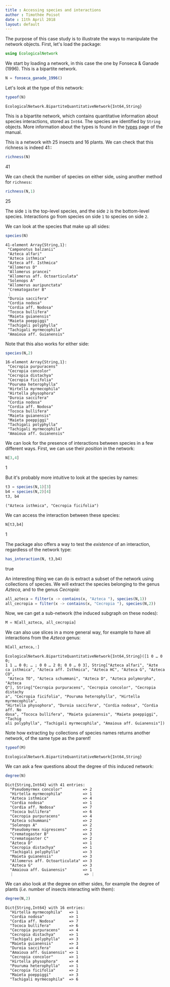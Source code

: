 ```yaml
---
title : Accessing species and interactions
author : Timothée Poisot
date : 11th April 2018
layout: default
---
```




The purpose of this case study is to illustrate the ways to manipulate the
network objects. First, let's load the package:

````julia
using EcologicalNetwork
````





We start by loading a network, in this case the one by Fonseca & Ganade
(1996). This is a bipartite network.

````julia
N = fonseca_ganade_1996()
````




Let's look at the type of this network:

````julia
typeof(N)
````


````
EcologicalNetwork.BipartiteQuantitativeNetwork{Int64,String}
````





This is a bipartite network, which contains quantitative information about
species interactions, stored as `Int64`. The species are identified by
`String` objects. More information about the types is found in the
[types](/manual/types/) page of the manual.



This is a network with 25 insects and 16 plants. We can check that this
richness is indeed 41::

````julia
richness(N)
````



41



We can check the number of species on either side, using another method for
`richness`:

````julia
richness(N,1)
````



25


The side `1` is the top-level species, and the side `2` is the bottom-level
species. Interactions go from species on side `1` to species on side `2`.



We can look at the species that make up all sides:

````julia
species(N)
````


````
41-element Array{String,1}:
 "Camponotus balzanii"          
 "Azteca alfari"                
 "Azteca isthmica"              
 "Azteca aff. Isthmica"         
 "Allomerus D"                  
 "Allomerus prancei"            
 "Allomerus aff. Octoarticulata"
 "Solenops A"                   
 "Allomerus auripunctata"       
 "Crematogaster B"              
 ⋮                              
 "Duroia saccifera"             
 "Cordia nodosa"                
 "Cordia aff. Nodosa"           
 "Tococa bullifera"             
 "Maieta guianensis"            
 "Maieta poeppiggi"             
 "Tachigali polyphylla"         
 "Tachigali myrmecophila"       
 "Amaioua aff. Guianensis"
````




Note that this also works for either side:

````julia
species(N,2)
````


````
16-element Array{String,1}:
 "Cecropia purpuracens"   
 "Cecropia concolor"      
 "Cecropia distachya"     
 "Cecropia ficifolia"     
 "Pouruma heterophylla"   
 "Hirtella myrmecophila"  
 "Hirtella physophora"    
 "Duroia saccifera"       
 "Cordia nodosa"          
 "Cordia aff. Nodosa"     
 "Tococa bullifera"       
 "Maieta guianensis"      
 "Maieta poeppiggi"       
 "Tachigali polyphylla"   
 "Tachigali myrmecophila" 
 "Amaioua aff. Guianensis"
````




We can look for the presence of interactions between species in a few
different ways. First, we can use their *position* in the network:

````julia
N[3,4]
````



1


But it's probably more intuitive to look at the species by names:

````julia
t3 = species(N,1)[3]
b4 = species(N,2)[4]
t3, b4
````


````
("Azteca isthmica", "Cecropia ficifolia")
````




We can access the interaction between these species:

````julia
N[t3,b4]
````



1


The package also offers a way to test the *existence* of an interaction,
regardless of the network type:

````julia
has_interaction(N, t3,b4)
````



true



An interesting thing we can do is extract a subset of the network using
collections of species. We will extract the species belonging to the genus
*Azteca*, and to the genus *Cecropia*:

````julia
all_azteca = filter(x -> contains(x, "Azteca "), species(N,1))
all_cecropia = filter(x -> contains(x, "Cecropia "), species(N,2))
````




Now, we can get a sub-network (the induced subgraph on these nodes):

````julia
M = N[all_azteca, all_cecropia]
````




We can also use slices in a more general way, for example to have all
interactions from the *Azteca* genus:

````julia
N[all_azteca,:]
````


````
EcologicalNetwork.BipartiteQuantitativeNetwork{Int64,String}([1 0 … 0 0; 
1 1 … 0 0; … ; 0 0 … 2 0; 0 0 … 0 3], String["Azteca alfari", "Azte
ca isthmica", "Azteca aff. Isthmica", "Azteca HC", "Azteca G", "Azteca CO",
 "Azteca TO", "Azteca schummani", "Azteca D", "Azteca polymorpha", "Azteca 
Q"], String["Cecropia purpuracens", "Cecropia concolor", "Cecropia distachy
a", "Cecropia ficifolia", "Pouruma heterophylla", "Hirtella myrmecophila", 
"Hirtella physophora", "Duroia saccifera", "Cordia nodosa", "Cordia aff. No
dosa", "Tococa bullifera", "Maieta guianensis", "Maieta poeppiggi", "Tachig
ali polyphylla", "Tachigali myrmecophila", "Amaioua aff. Guianensis"])
````





Note how extracting by collections of species names returns another network,
of the same type as the parent!

````julia
typeof(M)
````


````
EcologicalNetwork.BipartiteQuantitativeNetwork{Int64,String}
````





We can ask a few questions about the degree of this induced network:

````julia
degree(N)
````


````
Dict{String,Int64} with 41 entries:
  "Pseudomyrmex concolor"         => 2
  "Hirtella myrmecophila"         => 1
  "Azteca isthmica"               => 4
  "Cordia nodosa"                 => 1
  "Cordia aff. Nodosa"            => 7
  "Tococa bullifera"              => 6
  "Cecropia purpuracens"          => 4
  "Azteca schummani"              => 2
  "Solenops A"                    => 2
  "Pseudomyrmex nigrescens"       => 2
  "Crematogaster B"               => 3
  "Crematogaster C"               => 2
  "Azteca D"                      => 1
  "Cecropia distachya"            => 1
  "Tachigali polyphylla"          => 3
  "Maieta guianensis"             => 3
  "Allomerus aff. Octoarticulata" => 3
  "Azteca G"                      => 3
  "Amaioua aff. Guianensis"       => 1
  ⋮                               => ⋮
````




We can also look at the degree on either sides, for example the degree of
plants (*i.e.* number of insects interacting with them):

````julia
degree(N,2)
````


````
Dict{String,Int64} with 16 entries:
  "Hirtella myrmecophila"   => 1
  "Cordia nodosa"           => 1
  "Cordia aff. Nodosa"      => 7
  "Tococa bullifera"        => 6
  "Cecropia purpuracens"    => 4
  "Cecropia distachya"      => 1
  "Tachigali polyphylla"    => 3
  "Maieta guianensis"       => 3
  "Duroia saccifera"        => 4
  "Amaioua aff. Guianensis" => 1
  "Cecropia concolor"       => 1
  "Hirtella physophora"     => 4
  "Pouruma heterophylla"    => 1
  "Cecropia ficifolia"      => 2
  "Maieta poeppiggi"        => 3
  "Tachigali myrmecophila"  => 6
````



